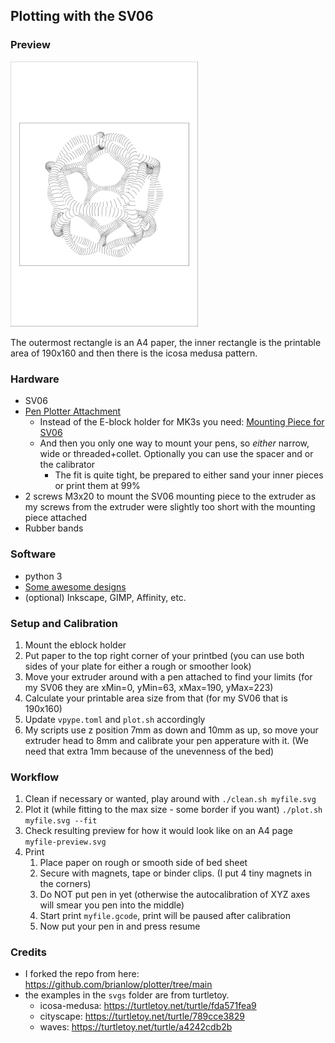 Plotting with the SV06
--------------------------------

### Preview
<picture>
  <source media="(prefers-color-scheme: dark)" srcset="./svgs/icosa-medusa-preview-darkmode.svg">
  <img alt="Icosa Medusa Pattern" src="./svgs/icosa-medusa-preview.svg" style="width: 300px">
</picture>

The outermost rectangle is an A4 paper, the inner rectangle is the printable area of 190x160 and then there is the icosa medusa pattern.

### Hardware
* SV06
* [Pen Plotter Attachment](https://www.printables.com/model/63385-pen-plotter-attachment-for-prusa-mk3s)
  * Instead of the E-block holder for MK3s you need: [Mounting Piece for SV06](https://www.printables.com/model/984052-pen-plotter-attachment-for-the-sovol-sv06)
  * And then you only one way to mount your pens, so *either* narrow, wide or threaded+collet. Optionally you can use the spacer and or the calibrator
    * The fit is quite tight, be prepared to either sand your inner pieces or print them at 99%
* 2 screws M3x20 to mount the SV06 mounting piece to the extruder as my screws from the extruder were slightly too short with the mounting piece attached
* Rubber bands

### Software
* python 3
* [Some awesome designs](https://turtletoy.net/turtle/browse/newest/)
* (optional) Inkscape, GIMP, Affinity, etc.

### Setup and Calibration
1. Mount the eblock holder
2. Put paper to the top right corner of your printbed (you can use both sides of your plate for either a rough or smoother look)
3. Move your extruder around with a pen attached to find your limits (for my SV06 they are xMin=0, yMin=63, xMax=190, yMax=223)
4. Calculate your printable area size from that (for my SV06 that is 190x160)
5. Update `vpype.toml` and `plot.sh` accordingly
6. My scripts use z position 7mm as down and 10mm as up, so move your extruder head to 8mm and calibrate your pen apperature with it. (We need that extra 1mm because of the unevenness of the bed)

### Workflow
1. Clean if necessary or wanted, play around with `./clean.sh myfile.svg`
2. Plot it (while fitting to the max size - some border if you want) `./plot.sh myfile.svg --fit`
3. Check resulting preview for how it would look like on an A4 page `myfile-preview.svg`
4. Print
	1. Place paper on rough or smooth side of bed sheet
	2. Secure with magnets, tape or binder clips. (I put 4 tiny magnets in the corners)
	3. Do NOT put pen in yet (otherwise the autocalibration of XYZ axes will smear you pen into the middle)
	4. Start print `myfile.gcode`, print will be paused after calibration
	5. Now put your pen in and press resume

### Credits
* I forked the repo from here: https://github.com/brianlow/plotter/tree/main
* the examples in the `svgs` folder are from turtletoy.
  * icosa-medusa: https://turtletoy.net/turtle/fda571fea9
  * cityscape: https://turtletoy.net/turtle/789cce3829
  * waves: https://turtletoy.net/turtle/a4242cdb2b
